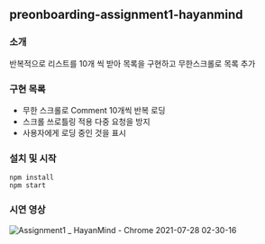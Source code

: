 ## preonboarding-assignment1-hayanmind

### 소개
반복적으로 리스트를 10개 씩 받아 목록을 구현하고 무한스크롤로 목록 추가

### 구현 목록
* 무한 스크롤로 Comment 10개씩 반복 로딩
* 스크롤 쓰로틀링 적용 다중 요청을 방지
* 사용자에게 로딩 중인 것을 표시

### 설치 및 시작
```
npm install
npm start
```

### 시연 영상
![Assignment1 _ HayanMind - Chrome 2021-07-28 02-30-16](https://user-images.githubusercontent.com/54504352/127201394-1cd61c27-3f52-4cbf-8745-cbc3337cc3d2.gif)

